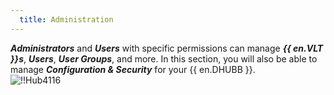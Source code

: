 ```yaml
---
  title: Administration
---
```

***Administrators*** and ***Users*** with specific permissions can manage ***{{ en.VLT }}s***, ***Users***, ***User Groups***, and more. In this section, you will also be able to manage ***Configuration & Security*** for your {{ en.DHUBB }}.  
![!!Hub4116](https://webdevolutions.azureedge.net/docs/en/hub/Hub4116.png) 

